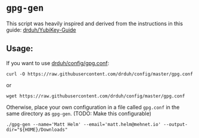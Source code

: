 # `gpg-gen`

This script was heavily inspired and derived from the instructions in this guide: [drduh/YubiKey-Guide](https://github.com/drduh/YubiKey-Guide)

## Usage:

If you want to use [drduh/config/gpg.conf](https://github.com/drduh/config/blob/master/gpg.conf):

```
curl -O https://raw.githubusercontent.com/drduh/config/master/gpg.conf
```

or

```
wget https://raw.githubusercontent.com/drduh/config/master/gpg.conf
```

Otherwise, place your own configuration in a file called `gpg.conf` in the same directory as `gpg-gen`. (TODO: Make this configurable)

```
./gpg-gen --name='Matt Helm' --email='matt.helm@mehnet.io' --output-dir="${HOME}/Downloads"
```
